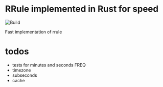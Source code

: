 # RRule implemented in Rust for speed
![Build](https://github.com/fmeringdal/rust_rrule/workflows/Build/badge.svg)

Fast implementation of rrule


# todos
- tests for minutes and seconds FREQ
- timezone
- subseconds
- cache
